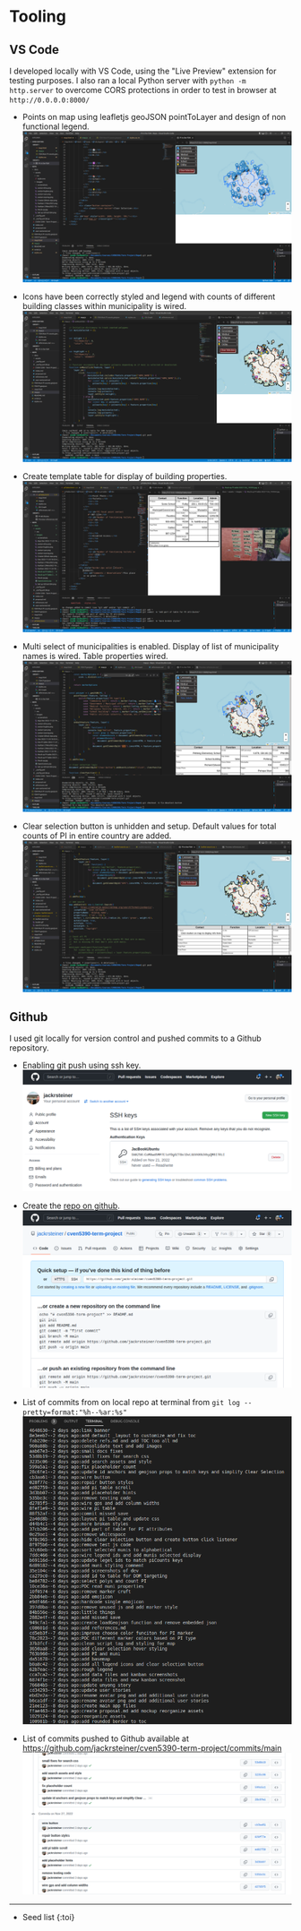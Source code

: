 # Tooling

## VS Code
I developed locally with VS Code, using the "Live Preview" extension for testing purposes. I also ran a local Python server with `python -m http.server` to overcome CORS protections in order to test in browser at `http://0.0.0.0:8000/`

* Points on map using leafletjs geoJSON pointToLayer and design of non functional legend.
![](./assets/images/Dev%202022-11-23%2014-13-42.png)

* Icons have been correctly styled and legend with counts of different building classes within municipality is wired.
![](./assets/images/Dev%202022-11-24%2018-32-45.png)

* Create template table for display of building properties.
![](./assets/images/Dev%20PI%20table%202022-11-27%2010-58-33.png)

* Multi select of municipalities is enabled. Display of list of municipality names is wired. Table properties wired.
![](./assets/images/Dev%20wire%20pi%20table%202022-11-27%2012-14-51.png)

* Clear selection button is unhidden and setup. Default values for total counts of PI in entire country are added.
![](./assets/images/Dev%20search%202022-11-28%2012-10-10.png)


## Github
I used git locally for version control and pushed commits to a Github repository.

* Enabling git push using ssh key.
![](./assets/images/Set%20up%20Github%20SSH.png)

* Create the [repo on github](https://github.com/jackrsteiner/cven5390-term-project).
![](./assets/images/Create%20Github%20repo.png)

* List of commits from on local repo at terminal from `git log --pretty=format:"%h--%ar:%s"`
![](./assets/images/Dev%20git%20terminal%20commit%20history%202022-11-30%2008-31-44.png)

* List of commits pushed to Github available at https://github.com/jackrsteiner/cven5390-term-project/commits/main
![](./assets/images/Dev%20Github%20commits%202022-11-30%2008-30-36.png)


---

* Seed list
{:toi}
